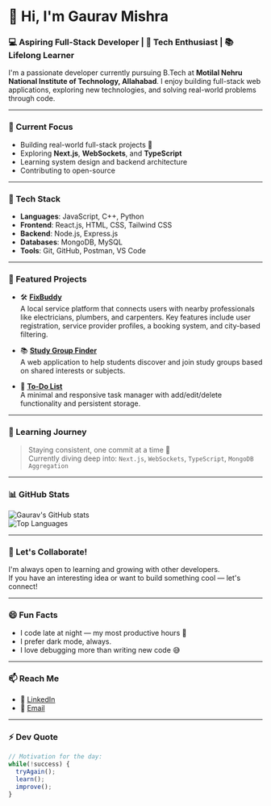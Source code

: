 # 👋 Hi, I'm Gaurav Mishra

### 💻 Aspiring Full-Stack Developer | 🚀 Tech Enthusiast | 📚 Lifelong Learner

I'm a passionate developer currently pursuing B.Tech at **Motilal Nehru National Institute of Technology, Allahabad**. I enjoy building full-stack web applications, exploring new technologies, and solving real-world problems through code.

---

### 🎯 Current Focus
- Building real-world full-stack projects 🧩
- Exploring **Next.js**, **WebSockets**, and **TypeScript**
- Learning system design and backend architecture
- Contributing to open-source

---

### 🔧 Tech Stack
- **Languages**: JavaScript, C++, Python
- **Frontend**: React.js, HTML, CSS, Tailwind CSS
- **Backend**: Node.js, Express.js
- **Databases**: MongoDB, MySQL
- **Tools**: Git, GitHub, Postman, VS Code

---

### 📌 Featured Projects

- 🛠️ [**FixBuddy**](https://github.com/FixBuddy/FixBuddy_DevJam)  
  A local service platform that connects users with nearby professionals like electricians, plumbers, and carpenters. Key features include user registration, service provider profiles, a booking system, and city-based filtering.

- 📚 [**Study Group Finder**](https://github.com/Group-Projects-009/study-group-finder)  
  A web application to help students discover and join study groups based on shared interests or subjects.
  
- 🔁 [**To-Do List**](https://github.com/gaurav05-coder/todo-list)  
  A minimal and responsive task manager with add/edit/delete functionality and persistent storage.


---

### 🌱 Learning Journey
> Staying consistent, one commit at a time 🧠  
> Currently diving deep into: `Next.js`, `WebSockets`, `TypeScript`, `MongoDB Aggregation`

---

### 📊 GitHub Stats

![Gaurav's GitHub stats](https://github-readme-stats.vercel.app/api?username=gaurav05-coder&show_icons=true&theme=radical)  
![Top Languages](https://github-readme-stats.vercel.app/api/top-langs/?username=gaurav05-coder&layout=compact&theme=radical)

---

### 🤝 Let's Collaborate!
I'm always open to learning and growing with other developers.  
If you have an interesting idea or want to build something cool — let's connect!

---

### 😄 Fun Facts
- I code late at night — my most productive hours 🌙
- I prefer dark mode, always.
- I love debugging more than writing new code 😅

---

### 📫 Reach Me
- 📍 [LinkedIn](https://www.linkedin.com/in/gaurav-mishra-b42a6b331/)
- 📧 [Email](mailto:gauravm0905@gmail.com)

---

### ⚡ Dev Quote

```js
// Motivation for the day:
while(!success) {
  tryAgain();
  learn();
  improve();
}

